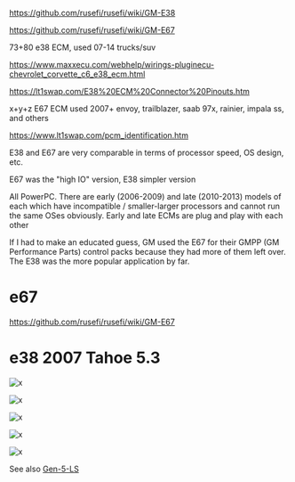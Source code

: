 <https://github.com/rusefi/rusefi/wiki/GM-E38>

<https://github.com/rusefi/rusefi/wiki/GM-E67>

73+80   e38 ECM, used 07-14 trucks/suv

<https://www.maxxecu.com/webhelp/wirings-pluginecu-chevrolet_corvette_c6_e38_ecm.html>

<https://lt1swap.com/E38%20ECM%20Connector%20Pinouts.htm>

x+y+z E67 ECM used 2007+ envoy, trailblazer, saab 97x, rainier, impala ss, and others

<https://www.lt1swap.com/pcm_identification.htm>

E38 and E67 are very comparable in terms of processor speed, OS design, etc.

E67 was the "high IO" version, E38 simpler version

All PowerPC. There are early (2006-2009) and late (2010-2013) models of each which have incompatible / smaller-larger processors and cannot run the same OSes obviously. Early and late ECMs are plug and play with each other

If I had to make an educated guess, GM used the E67 for their GMPP (GM Performance Parts) control packs because they had more of them left over. The E38 was the more popular application by far.

# e67

<https://github.com/rusefi/rusefi/wiki/GM-E67>

# e38 2007 Tahoe 5.3

![x](OEM-Docs/GM/2007-tahoe-5.3-vin0-1.png)

![x](OEM-Docs/GM/2007-tahoe-5.3-vin0-2.png)

![x](OEM-Docs/GM/2007-tahoe-5.3-vin0-3.png)

![x](OEM-Docs/GM/2007-tahoe-5.3-vin0-4.png)

![x](OEM-Docs/GM/2007-tahoe-5.3-vin0-5.png)

See also [Gen-5-LS](Gen-5-LS)
